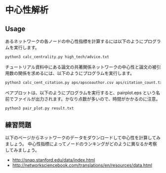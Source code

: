 # 中心性解析
## Usage
あるネットワークの各ノードの中心性指標を計算するには以下のようにプログラムを実行します。
```bash
python3 calc_centrality.py high_tech/advice.txt
```
チュートリアル資料中にある論文の共著関係ネットワークの中心性と論文の被引用数の関係を求めるには、以下のようにプログラムを実行します。
```bash
python3 calc_cent_citation.py aps/apscoauthor.csv aps/citation_count.txt >result.txt
```
ペアプロットは、以下のようにプログラムを実行すると、pairplot.eps という名前でファイルが出力されます。かなり点数が多いので、時間がかかるのに注意。
```bash
python3 pair_plot.py result.txt
```

## 練習問題
以下のページからネットワークのデータをダウンロードして中心性を計算してみましょう。
中心性指標によってノードのランキングがどのように異なるか考察してみましょう。
- http://snap.stanford.edu/data/index.html
- http://networksciencebook.com/translations/en/resources/data.html
